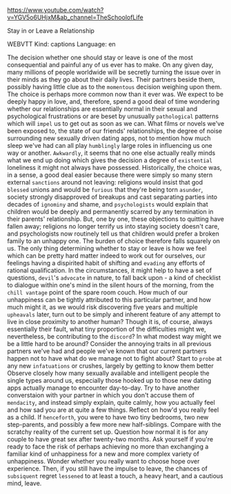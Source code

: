 https://www.youtube.com/watch?v=YGV5o6UHjxM&ab_channel=TheSchoolofLife

Stay in or Leave a Relationship

WEBVTT Kind: captions Language: en 

The decision whether one should stay or leave is one of the most consequential and painful any of us ever has to make. On any given day, many millions of people worldwide will be secretly turning the issue over in their minds as they go about their daily lives. Their partners beside them, possibly having little clue as to the `momentous` decision weighing upon them. The choice is perhaps more common now than it ever was. We expect to be deeply happy in love, and, therefore, spend a good deal of time wondering whether our relationships are essentially normal in their sexual and psychological frustrations or are beset by unusually `pathological` patterns which will `impel` us to get out as soon as we can. What films or novels we've been exposed to, the state of our friends' relationships, the degree of noise surrounding new sexually driven dating apps, not to mention how much sleep we've had can all play `humblingly` large roles in influencing us one way or another. `Awkwardly`, it seems that no one else actually really minds what we end up doing which gives the decision a degree of `existential` loneliness it might not always have possessed. Historically, the choice was, in a sense, a good deal easier because there were simply so many stern external `sanctions` around not leaving: religions would insist that god `blessed` unions and would be `furious` that they're being torn `asunder`, society strongly disapproved of breakups and cast separating parties into decades of `ignominy` and shame, and `psychologists` would explain that children would be deeply and permanently scarred by any termination in their parents' relationship. But, one by one, these objections to quitting have fallen away; religions no longer terrify us into staying society doesn't care, and psychologists now routinely tell us that children would prefer a broken family to an unhappy one. The burden of choice therefore falls squarely on us. The only thing determining whether to stay or leave is how we feel which can be pretty hard matter indeed to work out for ourselves, our feelings having a dispirited habit of shifting and `evading` any efforts of rational qualification. In the circumstances, it might help to have a set of questions, `devil`'s `advocate` in nature, to fall back upon - a kind of checklist to dialogue within one's mind in the silent hours of the morning, from the `chill vantage` point of the spare room couch. How much of our unhappiness can be tightly attributed to this particular partner, and how much might it, as we would risk discovering five years and multiple `upheavals` later, turn out to be simply and inherent feature of any attempt to live in close proximity to another human? Though it is, of course, always essentially their fault, what tiny proportion of the difficulties might we, nevertheless, be contributing to the `discord`? In what modest way might we be a little hard to be around? Consider the annoying traits in all previous partners we've had and people we've known that our current partners happen not to have what do we manage not to fight about? Start to `probe` at any new `infatuations` or crushes, largely by getting to know them better Observe closely how many sexually available and intelligent people the single types around us, especially those hooked up to those new dating apps actually manage to encounter day-to-day. Try to have another converstaion with your partner in which you don't accuse them of `mendacity`, and instead simply explain, quite calmly, how you actually feel and how sad you are at quite a few things. Reflect on how'd you really feel as a child. If `henceforth`, you were to have two tiny bedrooms, two new step-parents, and possibly a few more new half-siblings. Compare with the scratchy reality of the current set up. Question how normal it is for any couple to have great sex after twenty-two months. Ask yourself if you're ready to face the risk of perhaps achieving no more than exchanging a familiar kind of unhappiness for a new and more complex variety of unhappiness. Wonder whether you really want to choose hope over experience. Then, if you still have the impulse to leave, the chances of `subsiquent` regret `lessened` to at least a touch, a heavy heart, and a cautious mind, leave. 